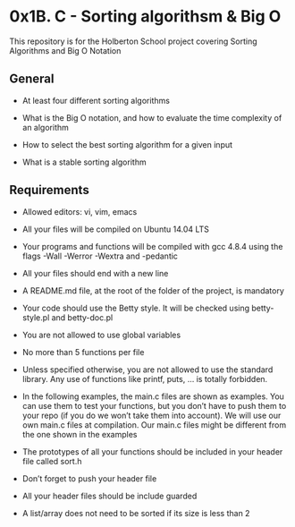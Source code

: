 # 0x1B. C - Sorting algorithsm & Big O

This repository is for the Holberton School project covering Sorting Algorithms and Big O Notation

## General

* At least four different sorting algorithms

* What is the Big O notation, and how to evaluate the time complexity of an algorithm

* How to select the best sorting algorithm for a given input

* What is a stable sorting algorithm

## Requirements

* Allowed editors: vi, vim, emacs

* All your files will be compiled on Ubuntu 14.04 LTS

* Your programs and functions will be compiled with gcc 4.8.4 using the flags -Wall -Werror -Wextra and -pedantic

* All your files should end with a new line

* A README.md file, at the root of the folder of the project, is mandatory

* Your code should use the Betty style. It will be checked using betty-style.pl and betty-doc.pl

* You are not allowed to use global variables

* No more than 5 functions per file

* Unless specified otherwise, you are not allowed to use the standard library. Any use of functions like printf, puts, … is totally forbidden.

* In the following examples, the main.c files are shown as examples. You can use them to test your functions, but you don’t have to push them to your repo (if you do we won’t take them into account). We will use our own main.c files at compilation. Our main.c files might be different from the one shown in the examples

* The prototypes of all your functions should be included in your header file called sort.h

* Don’t forget to push your header file

* All your header files should be include guarded

* A list/array does not need to be sorted if its size is less than 2

